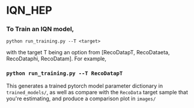 # IQN_HEP

### To Train an IQN model,

`python run_training.py --T <target>`

with the target T being an option from [RecoDatapT, RecoDataeta, RecoDataphi, RecoDatam].
For example, 

### `python run_training.py --T RecoDatapT`

This generates a trained pytorch model parameter dictionary in `trained_models/`, as well as compare with the `RecoData` target sample that you're estimating, and produce a comparison plot in `images/`

